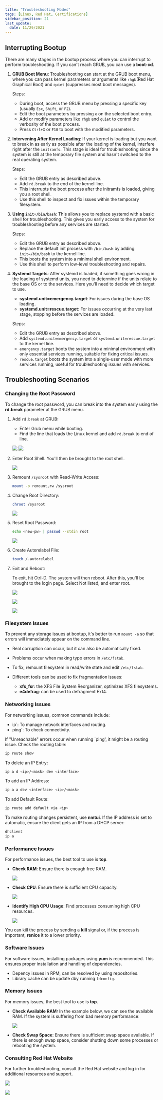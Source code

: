 ```yaml
---
title: "Troubleshooting Modes"
tags: [Linux, Red Hat, Certifications]
sidebar_position: 21
last_update:
  date: 11/29/2021
---
```


## Interrupting Bootup

There are many stages in the bootup process where you can interrupt to perform troubleshooting. If you can't reach GRUB, you can use a **boot-cd**.

1. **GRUB Boot Menu**:
   Troubleshooting can start at the GRUB boot menu, where you can pass kernel parameters or arguments like `rhgb`(Red Hat Graphical Boot) and `quiet` (suppresses most boot messages).

   Steps: 
   - During boot, access the GRUB menu by pressing a specific key (usually `Esc`, `Shift`, or `F2`).
   - Edit the boot parameters by pressing `e` on the selected boot entry.
   - Add or modify parameters like `rhgb` and `quiet` to control the verbosity of the boot process.
   - Press `Ctrl+X` or `F10` to boot with the modified parameters.

2. **Intervening After Kernel Loading**:
   If your kernel is loading but you want to break in as early as possible after the loading of the kernel, interfere right after the `initramfs`. This stage is ideal for troubleshooting since the system is still at the temporary file system and hasn't switched to the real operating system.

   Steps: 
   - Edit the GRUB entry as described above.
   - Add `rd.break` to the end of the kernel line.
   - This interrupts the boot process after the initramfs is loaded, giving you a root shell.
   - Use this shell to inspect and fix issues within the temporary filesystem.

3. **Using `init=/bin/bash`**:
   This allows you to replace systemd with a basic shell for troubleshooting. This gives you early access to the system for troubleshooting before any services are started.

   Steps: 
   - Edit the GRUB entry as described above.
   - Replace the default init process with `/bin/bash` by adding `init=/bin/bash` to the kernel line.
   - This boots the system into a minimal shell environment.
   - Use this shell to perform low-level troubleshooting and repairs.

4. **Systemd Targets**:
   After systemd is loaded, if something goes wrong in the loading of systemd units, you need to determine if the units relate to the base OS or to the services. Here you'll need to decide which target to use.

    - **systemd.unit=emergency.target**: For issues during the base OS loading.
    - **systemd.unit=rescue.target**: For issues occurring at the very last stage, stopping before the services are loaded.

   Steps: 
   - Edit the GRUB entry as described above.
   - Add `systemd.unit=emergency.target` or `systemd.unit=rescue.target` to the kernel line.
   - `emergency.target` boots the system into a minimal environment with only essential services running, suitable for fixing critical issues.
   - `rescue.target` boots the system into a single-user mode with more services running, useful for troubleshooting issues with services.
   

## Troubleshooting Scenarios 

### Changing the Root Password

To change the root password, you can break into the system early using the **rd.break** parameter at the GRUB menu.

1. Add `rd.break` at GRUB:
    - Enter Grub menu while booting. 
    - Find the line that loads the Linux kernel and add `rd.break` to end of line. 

    ![](/img/docs/sv-chgrootpw-2.png)
    ![](/img/docs/sv-root-pw-1.png)

2. Enter Root Shell. You'll then be brought to the root shell.

    ![](/img/docs/sv-root-shell.png)

3. Remount `/sysroot` with Read-Write Access:

    ```bash
    mount -o remount,rw /sysroot
    ```

4. Change Root Directory:

    ```bash
    chroot /sysroot
    ```

    ![](/img/docs/sv-root-chroot.png)

5. Reset Root Password:

    ```bash
    echo <new-pw> | passwd --stdin root
    ```

    ![](/img/docs/sv-rootpw-reset.png)

6. Create Autorelabel File:

    ```bash
    touch /.autorelabel
    ```

7. Exit and Reboot:

    To exit, hit Ctrl-D. The system will then reboot.
    After this, you'll be brought to the login page. Select Not listed, and enter root.
    
    ![](/img/docs/sv-chroot-login-10.png)
    
    ![](/img/docs/sv-chroot-login-11.png)  

    ![](/img/docs/sv-chroot-login-12.png)


### Filesystem Issues

To prevent any storage issues at bootup, it's better to run `mount -a` so that errors will immediately appear on the command line.

- Real corruption can occur, but it can also be automatically fixed. 
- Problems occur when making typo errors in `/etc/fstab`.
- To fix, remount filesystem in read/write state and edit `/etc/fstab`.
- Different tools can be used to fix fragmentation issues: 

  - **xfs_fsr**: the XFS File System Reorganizer, optimizes XFS filesystems. 
  - **e4defrag**: can be used to defragment Ext4. 


### Networking Issues

For networking issues, common commands include:
- ip`: To manage network interfaces and routing.
- ping`: To check connectivity.

If "Unreachable" errors occur when running `ping', it might be a routing issue. Check the routing table:

```bash
ip route show
```

To delete an IP Entry:

```bash
ip a d <ip>/<mask> dev <interface>
```

To add an IP Address: 

```bash
ip a a dev <interface> <ip>/<mask>
```

To add Default Route:

```bash
ip route add default via <ip>
```

To make routing changes persistent, use **nmtui**. If the IP address is set to automatic, ensure the client gets an IP from a DHCP server:

```bash
dhclient
ip a
```


### Performance Issues

For performance issues, the best tool to use is **top**.

- **Check RAM**: Ensure there is enough free RAM.

  ![](/img/docs/sv-tshootperf-ram.png)

- **Check CPU**: Ensure there is sufficient CPU capacity.

  ![](/img/docs/sv-tshootperf-cpu.png)

- **Identify High CPU Usage**: Find processes consuming high CPU resources.

  ![](/img/docs/sv-tshootperf-pid.png)

You can kill the process by sending a **kill** signal or, if the process is important, **renice** it to a lower priority.

### Software Issues

For software issues, installing packages using **yum** is recommended. This ensures proper installation and handling of dependencies.

- Depency issues in RPM, can be resolved by using repositories. 
- Library cache can be update dby running `ldconfig`. 

### Memory Issues

For memory issues, the best tool to use is **top**.

- **Check Available RAM:**  In the example below, we can see the available RAM. If the system is suffering from bad memory performance:

  ![](/img/docs/sv-tshootmem.png)

- **Check Swap Space:** Ensure there is sufficient swap space available. If there is enough swap space, consider shutting down some processes or rebooting the system.

### Consulting Red Hat Website

For further troubleshooting, consult the Red Hat website and log in for additional resources and support.

![](/img/docs/sv-tshoot-rhlogin.png)

![](/img/docs/sv-tshoot-rhwebsite.png)
